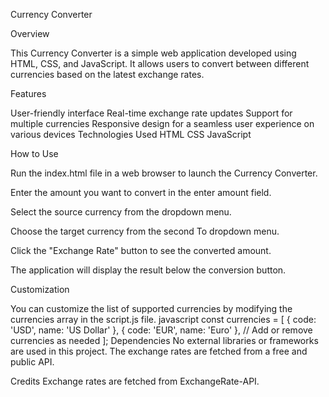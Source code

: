 Currency Converter

Overview


This Currency Converter is a simple web application developed using HTML, CSS, and JavaScript. It allows users to convert between different currencies based on the latest exchange rates.

Features


User-friendly interface
Real-time exchange rate updates
Support for multiple currencies
Responsive design for a seamless user experience on various devices
Technologies Used
HTML
CSS
JavaScript

How to Use

Run the index.html file in a web browser to launch the Currency Converter.

Enter the amount you want to convert in the enter amount field.

Select the source currency from the dropdown menu.

Choose the target currency from the second  To dropdown menu.

Click the "Exchange Rate" button to see the converted amount.

The application will display the result below the conversion button.

Customization


You can customize the list of supported currencies by modifying the currencies array in the script.js file.
javascript
const currencies = [
    { code: 'USD', name: 'US Dollar' },
    { code: 'EUR', name: 'Euro' },
    // Add or remove currencies as needed
];
Dependencies
No external libraries or frameworks are used in this project. The exchange rates are fetched from a free and public API.

Credits
Exchange rates are fetched from ExchangeRate-API.
